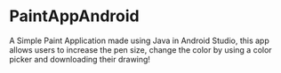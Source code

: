 # PaintAppAndroid

A Simple Paint Application made using Java in Android Studio, this app allows users to increase the pen size, change the color by using a color picker and downloading their drawing!
